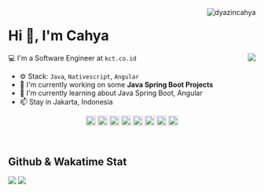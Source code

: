 <img align="right" src="https://komarev.com/ghpvc/?username=dyazincahya" alt="dyazincahya" />

<h1>Hi 👋, I'm Cahya</h1>

<img align="right" src="https://github-readme-stats.vercel.app/api/top-langs/?username=dyazincahya&layout=compact">

💻 I'm a Software Engineer at ``kct.co.id``

- ⚙️ Stack: ``Java``, ``Nativescript``, ``Angular``
- 🏢 I'm currently working on some **Java Spring Boot Projects**
- 🌱 I'm currently learning about Java Spring Boot, Angular
- 📫 Stay in Jakarta, Indonesia

<p align="center">
<a href="https://dev.to/dyazincahya" target="blank"><img align="center" src="https://cdn.jsdelivr.net/npm/simple-icons@3.0.1/icons/dev-dot-to.svg" alt="dyazincahya" height="20" width="20" /></a>
<a href="https://twitter.com/cahyadyazin" target="blank"><img align="center" src="https://cdn.jsdelivr.net/npm/simple-icons@3.0.1/icons/twitter.svg" alt="cahyadyazin" height="20" width="20" /></a>
<a href="https://linkedin.com/in/cahyadyazin" target="blank"><img align="center" src="https://cdn.jsdelivr.net/npm/simple-icons@3.0.1/icons/linkedin.svg" alt="cahyadyazin" height="20" width="20" /></a>
<a href="https://stackoverflow.com/dyazincahya" target="blank"><img align="center" src="https://cdn.jsdelivr.net/npm/simple-icons@3.0.1/icons/stackoverflow.svg" alt="dyazincahya" height="20" width="20" /></a>
<a href="https://fb.com/cahya.dyazin" target="blank"><img align="center" src="https://cdn.jsdelivr.net/npm/simple-icons@3.0.1/icons/facebook.svg" alt="cahya.dyazin" height="20" width="20" /></a>
<a href="https://instagram.com/vierundsieben" target="blank"><img align="center" src="https://cdn.jsdelivr.net/npm/simple-icons@3.0.1/icons/instagram.svg" alt="vierundsieben" height="20" width="20" /></a>
<a href="https://www.behance.net/vierundsieben" target="blank"><img align="center" src="https://cdn.jsdelivr.net/npm/simple-icons@3.0.1/icons/behance.svg" alt="vierundsieben" height="20" width="20" /></a>
<a href="https://medium.com/k4ng" target="blank"><img align="center" src="https://cdn.jsdelivr.net/npm/simple-icons@3.0.1/icons/medium.svg" alt="k4ng" height="20" width="20" /></a>
</p>



<br/>

## Github & Wakatime Stat

<img src="https://github-readme-stats.vercel.app/api?username=dyazincahya&show_icons=false">

<img src="https://github-readme-stats.vercel.app/api/wakatime?username=dyazincahya&layout=compact">



